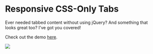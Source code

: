 # Responsive CSS-Only Tabs

Ever needed tabbed content without using jQuery? And something that looks great too? I've got you covered!

Check out the demo [here](https://koenigsegg1.github.io/Responsive-CSS-Only-Tabs/).

![](https://pbs.twimg.com/media/Ck9PctaXIAAGIxH.jpg:large)
